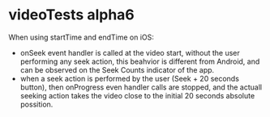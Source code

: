 # videoTests alpha6

When using startTime and endTime on iOS:

- onSeek event handler is called at the video start, without the user performing any seek action, this beahvior is different from Android, and can be observed on the Seek Counts indicator of the app.
- when a seek action is performed by the user (Seek + 20 seconds button), then onProgress even handler calls are stopped, and the actuall seeking action takes the video close to the initial 20 seconds absolute possition.
